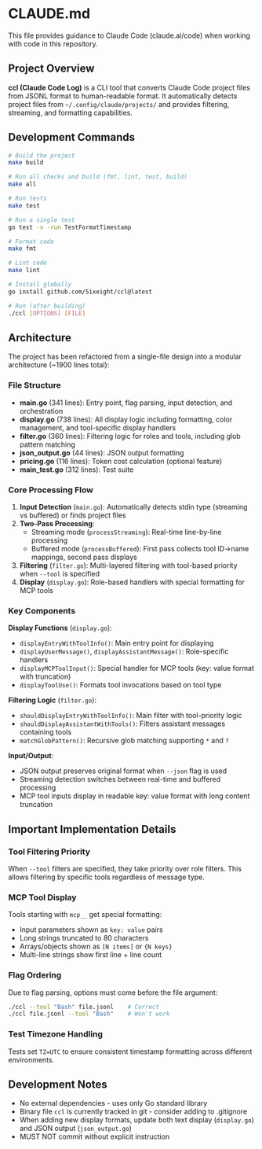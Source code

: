 # CLAUDE.md

This file provides guidance to Claude Code (claude.ai/code) when working with code in this repository.

## Project Overview

**ccl (Claude Code Log)** is a CLI tool that converts Claude Code project files from JSONL format to human-readable format. It automatically detects project files from `~/.config/claude/projects/` and provides filtering, streaming, and formatting capabilities.

## Development Commands

```bash
# Build the project
make build

# Run all checks and build (fmt, lint, test, build)
make all

# Run tests
make test

# Run a single test
go test -v -run TestFormatTimestamp

# Format code
make fmt

# Lint code
make lint

# Install globally
go install github.com/Sixeight/ccl@latest

# Run (after building)
./ccl [OPTIONS] [FILE]
```

## Architecture

The project has been refactored from a single-file design into a modular architecture (~1900 lines total):

### File Structure

- **main.go** (341 lines): Entry point, flag parsing, input detection, and orchestration
- **display.go** (738 lines): All display logic including formatting, color management, and tool-specific display handlers
- **filter.go** (360 lines): Filtering logic for roles and tools, including glob pattern matching
- **json_output.go** (44 lines): JSON output formatting
- **pricing.go** (116 lines): Token cost calculation (optional feature)
- **main_test.go** (312 lines): Test suite

### Core Processing Flow

1. **Input Detection** (`main.go`): Automatically detects stdin type (streaming vs buffered) or finds project files
2. **Two-Pass Processing**: 
   - Streaming mode (`processStreaming`): Real-time line-by-line processing
   - Buffered mode (`processBuffered`): First pass collects tool ID→name mappings, second pass displays
3. **Filtering** (`filter.go`): Multi-layered filtering with tool-based priority when `--tool` is specified
4. **Display** (`display.go`): Role-based handlers with special formatting for MCP tools

### Key Components

**Display Functions** (`display.go`):
- `displayEntryWithToolInfo()`: Main entry point for displaying
- `displayUserMessage()`, `displayAssistantMessage()`: Role-specific handlers
- `displayMCPToolInput()`: Special handler for MCP tools (key: value format with truncation)
- `displayToolUse()`: Formats tool invocations based on tool type

**Filtering Logic** (`filter.go`):
- `shouldDisplayEntryWithToolInfo()`: Main filter with tool-priority logic
- `shouldDisplayAssistantWithTools()`: Filters assistant messages containing tools
- `matchGlobPattern()`: Recursive glob matching supporting `*` and `?`

**Input/Output**:
- JSON output preserves original format when `--json` flag is used
- Streaming detection switches between real-time and buffered processing
- MCP tool inputs display in readable key: value format with long content truncation

## Important Implementation Details

### Tool Filtering Priority
When `--tool` filters are specified, they take priority over role filters. This allows filtering by specific tools regardless of message type.

### MCP Tool Display
Tools starting with `mcp__` get special formatting:
- Input parameters shown as `key: value` pairs
- Long strings truncated to 80 characters
- Arrays/objects shown as `[N items]` or `{N keys}`
- Multi-line strings show first line + line count

### Flag Ordering
Due to flag parsing, options must come before the file argument:
```bash
./ccl --tool "Bash" file.jsonl    # Correct
./ccl file.jsonl --tool "Bash"    # Won't work
```

### Test Timezone Handling
Tests set `TZ=UTC` to ensure consistent timestamp formatting across different environments.

## Development Notes

- No external dependencies - uses only Go standard library
- Binary file `ccl` is currently tracked in git - consider adding to .gitignore
- When adding new display formats, update both text display (`display.go`) and JSON output (`json_output.go`)
- MUST NOT commit without explicit instruction

